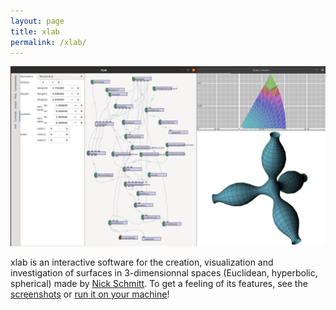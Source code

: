 ```yaml
---
layout: page
title: xlab
permalink: /xlab/
---
```


![xlab' standard view](/assets/xlab-standard-view.png)

xlab is an interactive software for the creation, visualization and investigation of surfaces in 3-dimensionnal spaces (Euclidean, hyperbolic, spherical) made by [Nick Schmitt][nick].
To get a feeling of its features, see the [screenshots][screenshots] or [run it on your machine][quickstart]!

<!-- {% highlight bash %}
sudo apt-get update
sudo apt-get install ca-certificates curl gnupg lsb-release
sudo mkdir -p /etc/apt/keyrings
curl -fsSL https://download.docker.com/linux/debian/gpg | sudo gpg --dearmor -o /etc/apt/keyrings/docker.gpg
echo "deb [arch=$(dpkg --print-architecture) signed-by=/etc/apt/keyrings/docker.gpg] https://download.docker.com/linux/debian $(lsb_release -cs) stable" | sudo tee /etc/apt/sources.list.d/docker.list > /dev/null
sudo apt-get update
sudo apt-get install docker-ce docker-ce-cli containerd.io docker-compose-plugin
{% endhighlight %} -->

[nick]: https://page.math.tu-berlin.de/~schmitt/
[screenshots]: http://raujouan.eu/xlab/screenshots/
[quickstart]: /xlab/install
